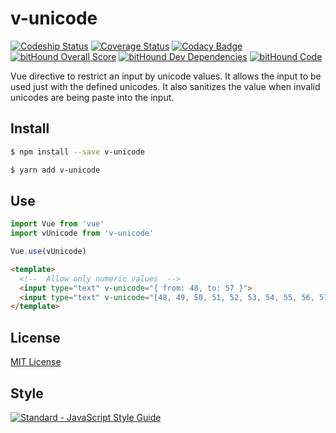 # v-unicode

[![Codeship Status](https://img.shields.io/codeship/6ee406b0-ab21-0135-227f-46ac882f0537/master.svg)](https://app.codeship.com/projects/256658)
[![Coverage Status](https://coveralls.io/repos/github/ndelvalle/v-unicode/badge.svg?branch=master)](https://coveralls.io/github/ndelvalle/v-unicode?branch=master&service=github)
[![Codacy Badge](https://api.codacy.com/project/badge/Grade/7d07d3e296b84d01b34b32e725f7dd9f)](https://www.codacy.com/app/ndelvalle/v-unicode?utm_source=github.com&amp;utm_medium=referral&amp;utm_content=ndelvalle/v-unicode&amp;utm_campaign=Badge_Grade)
[![bitHound Overall Score](https://www.bithound.io/github/ndelvalle/v-unicode/badges/score.svg)](https://www.bithound.io/github/ndelvalle/v-unicode)
[![bitHound Dev Dependencies](https://www.bithound.io/github/ndelvalle/v-unicode/badges/devDependencies.svg)](https://www.bithound.io/github/ndelvalle/v-unicode/master/dependencies/npm)
[![bitHound Code](https://www.bithound.io/github/ndelvalle/v-unicode/badges/code.svg)](https://www.bithound.io/github/ndelvalle/v-unicode)

Vue directive to restrict an input by unicode values. It allows the input to be used just with the defined unicodes. It also sanitizes the value when invalid unicodes are being paste into the input.

## Install

```bash
$ npm install --save v-unicode
```

```bash
$ yarn add v-unicode
```


## Use

```js
import Vue from 'vue'
import vUnicode from 'v-unicode'

Vue.use(vUnicode)
```

```html
<template>
  <!--  Allow only numeric values  -->
  <input type="text" v-unicode="{ from: 48, to: 57 }">
  <input type="text" v-unicode="[48, 49, 50, 51, 52, 53, 54, 55, 56, 57]">
</template>
```

## License
[MIT License](https://github.com/ndelvalle/v-unicode/blob/master/LICENSE)

## Style
[![Standard - JavaScript Style Guide](https://cdn.rawgit.com/feross/standard/master/badge.svg)](https://github.com/feross/standard)
